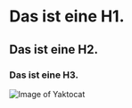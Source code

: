 # Das ist eine H1.
## Das ist eine H2.
### Das ist eine H3.
![Image of Yaktocat](https://octodex.github.com/images/yaktocat.png)
